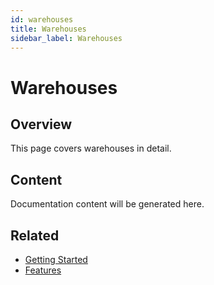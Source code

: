 ```yaml
---
id: warehouses
title: Warehouses
sidebar_label: Warehouses
---
```


# Warehouses

## Overview

This page covers warehouses in detail.

## Content

Documentation content will be generated here.

## Related

- [Getting Started](/getting-started)
- [Features](/features)
